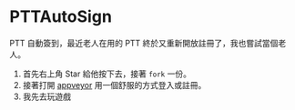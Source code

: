 # PTTAutoSign
PTT 自動簽到，最近老人在用的 PTT 終於又重新開放註冊了，我也嘗試當個老人。

1. 首先右上角 Star 給他按下去，接著 `fork` 一份。
2. 接著打開 [appveyor](https://ci.appveyor.com/login) 用一個舒服的方式登入或註冊。
3. 我先去玩遊戲
